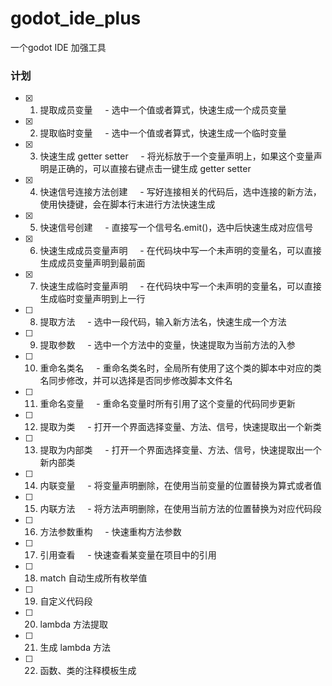 # godot_ide_plus
一个godot IDE 加强工具
### 计划
- [x] 1. 提取成员变量
    - 选中一个值或者算式，快速生成一个成员变量
- [x] 2. 提取临时变量
    - 选中一个值或者算式，快速生成一个临时变量
- [x] 3. 快速生成 getter setter
    - 将光标放于一个变量声明上，如果这个变量声明是正确的，可以直接右键点击一键生成 getter setter
- [x] 4. 快速信号连接方法创建
    - 写好连接相关的代码后，选中连接的新方法，使用快捷键，会在脚本行末进行方法快速生成
- [x] 5. 快速信号创建
    - 直接写一个信号名.emit()，选中后快速生成对应信号
- [x] 6. 快速生成成员变量声明
    - 在代码块中写一个未声明的变量名，可以直接生成成员变量声明到最前面
- [x] 7. 快速生成临时变量声明
    - 在代码块中写一个未声明的变量名，可以直接生成临时变量声明到上一行
- [ ] 8. 提取方法
    - 选中一段代码，输入新方法名，快速生成一个方法
- [ ] 9. 提取参数
    - 选中一个方法中的变量，快速提取为当前方法的入参
- [ ] 10. 重命名类名
    - 重命名类名时，全局所有使用了这个类的脚本中对应的类名同步修改，并可以选择是否同步修改脚本文件名
- [ ] 11. 重命名变量
    - 重命名变量时所有引用了这个变量的代码同步更新
- [ ] 12. 提取为类
    - 打开一个界面选择变量、方法、信号，快速提取出一个新类
- [ ] 13. 提取为内部类
    - 打开一个界面选择变量、方法、信号，快速提取出一个新内部类
- [ ] 14. 内联变量
    - 将变量声明删除，在使用当前变量的位置替换为算式或者值
- [ ] 15. 内联方法
    - 将方法声明删除，在使用当前方法的位置替换为对应代码段
- [ ] 16. 方法参数重构
    - 快速重构方法参数
- [ ] 17. 引用查看
    - 快速查看某变量在项目中的引用
- [ ] 18. match 自动生成所有枚举值
- [ ] 19. 自定义代码段
- [ ] 20. lambda 方法提取
- [ ] 21. 生成 lambda 方法
- [ ] 22. 函数、类的注释模板生成
